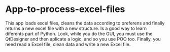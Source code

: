 # App-to-process-excel-files
This app loads excel files, cleans the data according to preferens and finally returns a new excel file with a new structure. 
Is a good way to learn diferents part of Python. Look, while you do the GUI, you must use the QtDesigner and then aplicate a logic, 
and so you use POO too. Finally, you need read a Excel file, clean data and write a new Excel file. 
